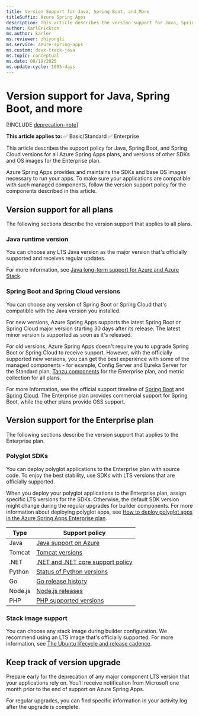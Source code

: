 ```yaml
---
title: Version Support for Java, Spring Boot, and More
titleSuffix: Azure Spring Apps
description: This article describes the version support for Java, Spring Boot, and Spring Cloud, and the customer responsibilities when developing Azure Spring Apps.
author: KarlErickson
ms.author: karler
ms.reviewer: zhiyongli
ms.service: azure-spring-apps
ms.custom: devx-track-java
ms.topic: conceptual
ms.date: 08/19/2025
ms.update-cycle: 1095-days
---
```


# Version support for Java, Spring Boot, and more

[!INCLUDE [deprecation-note](../includes/deprecation-note.md)]

**This article applies to:** ✅ Basic/Standard ✅ Enterprise

This article describes the support policy for Java, Spring Boot, and Spring Cloud versions for all Azure Spring Apps plans, and versions of other SDKs and OS images for the Enterprise plan.

Azure Spring Apps provides and maintains the SDKs and base OS images necessary to run your apps. To make sure your applications are compatible with such managed components, follow the version support policy for the components described in this article.

## Version support for all plans

The following sections describe the version support that applies to all plans.

### Java runtime version

You can choose any LTS Java version as the major version that's officially supported and receives regular updates.

For more information, see [Java long-term support for Azure and Azure Stack](/azure/developer/java/fundamentals/java-support-on-azure).

### Spring Boot and Spring Cloud versions

You can choose any version of Spring Boot or Spring Cloud that's compatible with the Java version you installed.

For new versions, Azure Spring Apps supports the latest Spring Boot or Spring Cloud major version starting 30 days after its release. The latest minor version is supported as soon as it's released.

For old versions, Azure Spring Apps doesn't require you to upgrade Spring Boot or Spring Cloud to receive support. However, with the officially supported new versions, you can get the best experience with some of the managed components - for example, Config Server and Eureka Server for the Standard plan, [Tanzu components](../enterprise/vmware-tanzu-components.md) for the Enterprise plan, and metric collection for all plans.

For more information, see the official support timeline of [Spring Boot](https://spring.io/projects/spring-boot#support) and [Spring Cloud](https://spring.io/projects/spring-cloud#overview). The Enterprise plan provides commercial support for Spring Boot, while the other plans provide OSS support.

## Version support for the Enterprise plan

The following sections describe the version support that applies to the Enterprise plan.

### Polyglot SDKs

You can deploy polyglot applications to the Enterprise plan with source code. To enjoy the best stability, use SDKs with LTS versions that are officially supported.

When you deploy your polyglot applications to the Enterprise plan, assign specific LTS versions for the SDKs. Otherwise, the default SDK version might change during the regular upgrades for builder components. For more information about deploying polyglot apps, see [How to deploy polyglot apps in the Azure Spring Apps Enterprise plan](../enterprise/how-to-enterprise-deploy-polyglot-apps.md).

| Type   | Support policy                                                                                        |
|--------|-------------------------------------------------------------------------------------------------------|
| Java   | [Java support on Azure](/azure/developer/java/fundamentals/java-support-on-azure)                     |
| Tomcat | [Tomcat versions](https://tomcat.apache.org/whichversion.html)                                        |
| .NET   | [.NET and .NET core support policy](https://dotnet.microsoft.com/platform/support/policy/dotnet-core) |
| Python | [Status of Python versions](https://devguide.python.org/versions/)                                    |
| Go     | [Go release history](https://go.dev/doc/devel/release)                                                |
| Node.js | [Node.js releases](https://nodejs.org/en/about/previous-releases/)                                     |
| PHP    | [PHP supported versions](https://www.php.net/supported-versions.php)                                  |

### Stack image support

You can choose any stack image during builder configuration. We recommend using an LTS image that's officially supported. For more information, see [The Ubuntu lifecycle and release cadence](https://ubuntu.com/about/release-cycle#ubuntu).

## Keep track of version upgrade

Prepare early for the deprecation of any major component LTS version that your applications rely on. You'll receive notification from Microsoft one month prior to the end of support on Azure Spring Apps.

For regular upgrades, you can find specific information in your activity log after the upgrade is complete.
